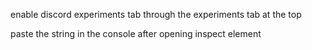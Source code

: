 enable discord experiments tab through the experiments tab at the top

paste the string in the console after opening inspect element
